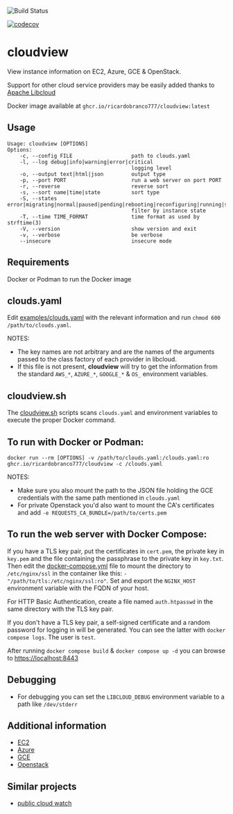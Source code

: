 ![Build Status](https://github.com/ricardobranco777/cloudview/actions/workflows/ci.yml/badge.svg)

[![codecov](https://codecov.io/gh/ricardobranco777/cloudview/branch/master/graph/badge.svg)](https://codecov.io/gh/ricardobranco777/cloudview)

# cloudview

View instance information on EC2, Azure, GCE & OpenStack.

Support for other cloud service providers may be easily added thanks to [Apache Libcloud](https://libcloud.apache.org/)

Docker image available at `ghcr.io/ricardobranco777/cloudview:latest`

## Usage

```
Usage: cloudview [OPTIONS]
Options:
    -c, --config FILE                   path to clouds.yaml
    -l, --log debug|info|warning|error|critical
                                        logging level
    -o, --output text|html|json         output type
    -p, --port PORT                     run a web server on port PORT
    -r, --reverse                       reverse sort
    -s, --sort name|time|state          sort type
    -S, --states error|migrating|normal|paused|pending|rebooting|reconfiguring|running|starting|stopped|stopping|suspended|terminated|unknown|updating
                                        filter by instance state
    -T, --time TIME_FORMAT              time format as used by strftime(3)
    -V, --version                       show version and exit
    -v, --verbose                       be verbose
    --insecure                          insecure mode
```

## Requirements

Docker or Podman to run the Docker image

## clouds.yaml

Edit [examples/clouds.yaml](clouds.yaml) with the relevant information and run `chmod 600 /path/to/clouds.yaml`.

NOTES:
- The key names are not arbitrary and are the names of the arguments passed to the class factory of each provider in libcloud.
- If this file is not present, **cloudview** will try to get the information from the standard `AWS_*`, `AZURE_*`, `GOOGLE_*` & `OS_` environment variables.

## cloudview.sh

The [cloudview.sh](cloudview.sh) scripts scans `clouds.yaml` and environment variables to execute the proper Docker command.

## To run with Docker or Podman:

`docker run --rm [OPTIONS] -v /path/to/clouds.yaml:/clouds.yaml:ro ghcr.io/ricardobranco777/cloudview -c /clouds.yaml`

NOTES:
- Make sure you also mount the path to the JSON file holding the GCE credentials with the same path mentioned in `clouds.yaml`
- For private Openstack you'd also want to mount the CA's certificates and add `-e REQUESTS_CA_BUNDLE=/path/to/certs.pem`

## To run the web server with Docker Compose:

If you have a TLS key pair, put the certificates in `cert.pem`, the private key in `key.pem` and the file containing the passphrase to the private key in `key.txt`.  Then edit the [docker-compose.yml](examples/docker-compose.yml) file to mount the directory to `/etc/nginx/ssl` in the container like this: `- "/path/to/tls:/etc/nginx/ssl:ro"`.  Set and export the `NGINX_HOST` environment variable with the FQDN of your host.

For HTTP Basic Authentication, create a file named `auth.htpasswd` in the same directory with the TLS key pair.

If you don't have a TLS key pair, a self-signed certificate and a random password for logging in will be generated.  You can see the latter with `docker compose logs`.  The user is `test`.

After running `docker compose build` & `docker compose up -d` you can browse to [https://localhost:8443](https://localhost:8443)

## Debugging

- For debugging you can set the `LIBCLOUD_DEBUG` environment variable to a path like `/dev/stderr`

## Additional information

- [EC2](https://libcloud.readthedocs.io/en/stable/compute/drivers/ec2.html)
- [Azure](https://libcloud.readthedocs.io/en/stable/compute/drivers/azure_arm.html)
- [GCE](https://libcloud.readthedocs.io/en/stable/compute/drivers/gce.html)
- [Openstack](https://libcloud.readthedocs.io/en/stable/compute/drivers/openstack.html)

## Similar projects

  - [public cloud watch](https://github.com/SUSE/pcw/)
